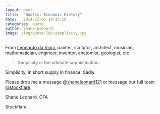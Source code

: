 ```yaml
---
layout: post
title:  "Quotes: Economic History"
date:   2014-12-05 14:43:19
categories: quote
author: Shane Leonard
image: /img/quote-ldv-simplicity.jpg
---
```


From [Leonardo da Vinci](http://en.wikipedia.org/wiki/Leonardo_da_Vinci), painter, sculptor, architect, musician, mathematician, engineer, inventor, anatomist, geologist, etc.

> Simplicity is the ultimate sophistication.

Simplicity, in short supply in finance. Sadly.

Please drop me a message [@shaneleonard121](https://twitter.com/shaneleonard121) or message our full team [@stockflare](https://twitter.com/stockflare).

Shane Leonard, CFA

Stockflare